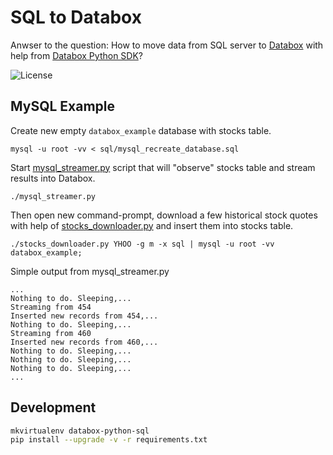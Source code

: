 # SQL to Databox

Anwser to the question: How to move data from SQL server to [Databox](http://databox.com) with help from [Databox Python SDK](https://github.com/databox/databox-python)?

![License](http://img.shields.io/:license-mit-blue.svg)

## MySQL Example

Create new empty `databox_example` database with stocks table.

    mysql -u root -vv < sql/mysql_recreate_database.sql
    
Start [mysql_streamer.py](mysql_streamer.py) script that will "observe" stocks table and stream results into Databox.

    ./mysql_streamer.py 
    
Then open new command-prompt, download a few historical stock quotes with help of [stocks_downloader.py](stocks_downloader.py) and insert them into stocks table.

    ./stocks_downloader.py YHOO -g m -x sql | mysql -u root -vv databox_example;
    
Simple output from mysql_streamer.py
    
    ...
    Nothing to do. Sleeping,...
    Streaming from 454
    Inserted new records from 454,...
    Nothing to do. Sleeping,...
    Streaming from 460
    Inserted new records from 460,...
    Nothing to do. Sleeping,...
    Nothing to do. Sleeping,...
    Nothing to do. Sleeping,...
    ...

## Development

```bash
mkvirtualenv databox-python-sql
pip install --upgrade -v -r requirements.txt
```
